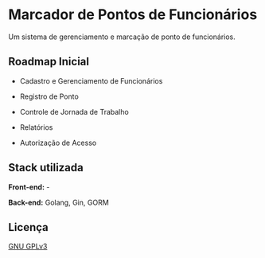 # Marcador de Pontos de Funcionários

Um sistema de gerenciamento e marcação de ponto de funcionários.


## Roadmap Inicial

- Cadastro e Gerenciamento de Funcionários

- Registro de Ponto

- Controle de Jornada de Trabalho

- Relatórios

- Autorização de Acesso


## Stack utilizada

**Front-end:** -

**Back-end:** Golang, Gin, GORM


## Licença

[GNU GPLv3 ](https://choosealicense.com/licenses/gpl-3.0/)

